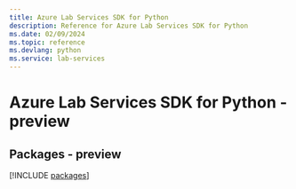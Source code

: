 ```yaml
---
title: Azure Lab Services SDK for Python
description: Reference for Azure Lab Services SDK for Python
ms.date: 02/09/2024
ms.topic: reference
ms.devlang: python
ms.service: lab-services
---
```

# Azure Lab Services SDK for Python - preview
## Packages - preview
[!INCLUDE [packages](lab-services-index.md)]